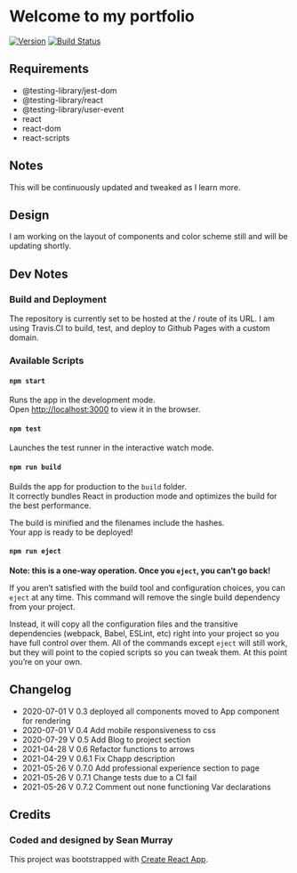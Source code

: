# Welcome to my portfolio

[![Version](https://img.shields.io/badge/version-0.7.1-brightgreen.svg)](https://github.com/seanjmurray/portfolio)
[![Build Status](https://travis-ci.com/seanjmurray/portfolio.svg?branch=master)](https://travis-ci.com/seanjmurray/portfolio)


## Requirements
  - @testing-library/jest-dom
  - @testing-library/react
  - @testing-library/user-event
  - react
  - react-dom
  - react-scripts
## Notes
This will be continuously updated and tweaked as I learn more.
## Design
I am working on the layout of components and color scheme still and will be updating shortly.
## Dev Notes

### Build and Deployment
The repository is currently set to be hosted at the / route of its URL. I am using Travis.CI to build, test, and deploy to Github Pages with a custom domain.

### Available Scripts 
   #### `npm start`

  Runs the app in the development mode.<br />
  Open [http://localhost:3000](http://localhost:3000) to view it in the browser.

#### `npm test`

Launches the test runner in the interactive watch mode.<br />
#### `npm run build`

Builds the app for production to the `build` folder.<br />
It correctly bundles React in production mode and optimizes the build for the best performance.

The build is minified and the filenames include the hashes.<br />
Your app is ready to be deployed!
#### `npm run eject`

**Note: this is a one-way operation. Once you `eject`, you can’t go back!**

If you aren’t satisfied with the build tool and configuration choices, you can `eject` at any time. This command will remove the single build dependency from your project.

Instead, it will copy all the configuration files and the transitive dependencies (webpack, Babel, ESLint, etc) right into your project so you have full control over them. All of the commands except `eject` will still work, but they will point to the copied scripts so you can tweak them. At this point you’re on your own.

## Changelog
 - 2020-07-01 V 0.3 deployed all components moved to App component for rendering
 - 2020-07-01 V 0.4 Add mobile responsiveness to css
 - 2020-07-29 V 0.5 Add Blog to project section
 - 2021-04-28 V 0.6 Refactor functions to arrows
 - 2021-04-29 V 0.6.1 Fix Chapp description
 - 2021-05-26 V 0.7.0 Add professional experience section to page
 - 2021-05-26 V 0.7.1 Change tests due to a CI fail
 - 2021-05-26 V 0.7.2 Comment out none functioning Var declarations
 
## Credits

### Coded and designed by Sean Murray

This project was bootstrapped with [Create React App](https://github.com/facebook/create-react-app).









